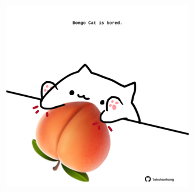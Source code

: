<!-- built at 05/04/2021, 19:15:00 UTC -->
<p align="center">
  <img width="500" height="500" src="./ReadmeImage.svg">
</p>
